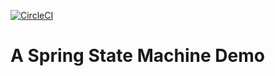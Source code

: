 [![CircleCI](https://circleci.com/gh/viren1990/mssc-ssm.svg?style=svg)](https://circleci.com/gh/viren1990/mssc-ssm)
# A Spring State Machine Demo
